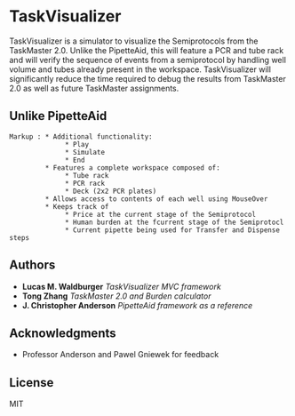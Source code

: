 # TaskVisualizer

TaskVisualizer is a simulator to visualize the Semiprotocols from the TaskMaster 2.0. Unlike the PipetteAid, this will feature a PCR and tube rack and will verify the sequence of events from a semiprotocol by handling well volume and tubes already present in the workspace. TaskVisualizer will significantly reduce the time required to debug the results from TaskMaster 2.0 as well as future TaskMaster assignments.

## Unlike PipetteAid
~~~
Markup : * Additional functionality:
              * Play
              * Simulate
              * End
         * Features a complete workspace composed of:
              * Tube rack
              * PCR rack
              * Deck (2x2 PCR plates)
         * Allows access to contents of each well using MouseOver
         * Keeps track of
              * Price at the current stage of the Semiprotocol
              * Human burden at the fcurrent stage of the Semiprotocl
              * Current pipette being used for Transfer and Dispense steps
~~~
## Authors

* **Lucas M. Waldburger** *TaskVisualizer MVC framework*
* **Tong Zhang** *TaskMaster 2.0 and Burden calculator*
* **J. Christopher Anderson** *PipetteAid framework as a reference*

## Acknowledgments

* Professor Anderson and Pawel Gniewek for feedback

## License

MIT
